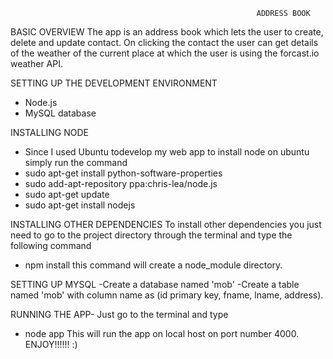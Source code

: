                                                            ADDRESS BOOK
BASIC OVERVIEW
The app is an address book which lets the user to create, delete and update contact. On clicking the contact the user can get details of the weather of the current place at which the user is using the forcast.io weather API.

SETTING UP THE DEVELOPMENT ENVIRONMENT
- Node.js
- MySQL database

INSTALLING NODE
- Since I used Ubuntu todevelop my web app to install node on ubuntu simply run the command 
- sudo apt-get install python-software-properties
- sudo add-apt-repository ppa:chris-lea/node.js
- sudo apt-get update
- sudo apt-get install nodejs

INSTALLING OTHER DEPENDENCIES
To install other dependencies you just need to go to the project directory through the terminal and type the following command
- npm install
this command will create a node_module directory.

SETTING UP MYSQL
-Create a database named 'mob'
-Create a table named 'mob' with column name as (id primary key, fname, lname, address).

RUNNING THE APP-
Just go to the terminal and type
- node app
This will run the app on local host on port number 4000.
ENJOY!!!!!! :)
